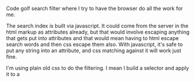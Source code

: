 Code golf search filter where I try to have the browser do all the work for me.

The search index is built via javascript. It could come from the server in the html markup as attributes already, but that would involve escaping anything that gets put into attributes and that would mean having to html escape search words and then css escape them also. With javascript, it's safe to put any string into an attribute, and css matching against it will work just fine.

I'm using plain old css to do the filtering. I mean I build a selector and apply it to a <style> element. No iteration of any elements in javascript at all after building the search index.

Would it be more performant to cache the textContent of nodes in an array or something like that, then search from that index and set inline styles based on matches? I don't know, maybe, but this feels more browsery and browsers are super optimized for css!
